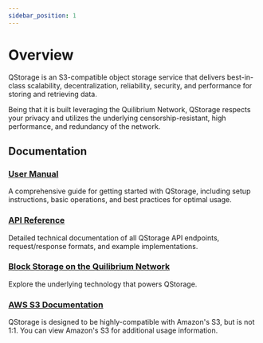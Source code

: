 ```yaml
---
sidebar_position: 1
---
```

# Overview

QStorage is an S3-compatible object storage service that delivers best-in-class scalability, decentralization, reliability, security, and performance for storing and retrieving data.

Being that it is built leveraging the Quilibrium Network, QStorage respects your privacy and utilizes the underlying censorship-resistant, high performance, and redundancy of the network.

## Documentation

### [User Manual](user-manual/getting-started)
A comprehensive guide for getting started with QStorage, including setup instructions, basic operations, and best practices for optimal usage.

### [API Reference](api-reference/getting-started) 
Detailed technical documentation of all QStorage API endpoints, request/response formats, and example implementations.

### [Block Storage on the Quilibrium Network](/docs/discover/block-storage)
Explore the underlying technology that powers QStorage.

### [AWS S3 Documentation](https://docs.aws.amazon.com/s3/)
QStorage is designed to be highly-compatible with Amazon's S3, but is not 1:1.  You can view Amazon's S3 for additional usage information.

